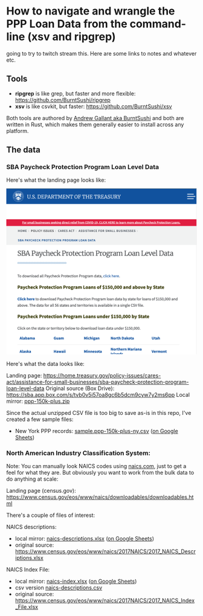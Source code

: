 # How to navigate and wrangle the PPP Loan Data from the command-line (xsv and ripgrep)

going to try to twitch stream this. Here are some links to notes and whatever etc.


## Tools

- **ripgrep** is like grep, but faster and more flexible: https://github.com/BurntSushi/ripgrep
- **xsv** is like csvkit, but faster: https://github.com/BurntSushi/xsv

Both tools are authored by [Andrew Gallant aka BurntSushi](https://github.com/BurntSushi) and both are written in Rust, which makes them generally easier to install across any platform.


## The data

### SBA Paycheck Protection Program Loan Level Data

Here's what the landing page looks like:

<a href="https://home.treasury.gov/policy-issues/cares-act/assistance-for-small-businesses/sba-paycheck-protection-program-loan-level-data"><img src="assets/images/sba-paycheck-protection-program-loan-data-landing-page.png" alt="sba-paycheck-protection-program-loan-data-landing-page.png"></a>

Here's what the data looks like:





Landing page: https://home.treasury.gov/policy-issues/cares-act/assistance-for-small-businesses/sba-paycheck-protection-program-loan-level-data
Original source (Box Drive): https://sba.app.box.com/s/tvb0v5i57oa8gc6b5dcm9cyw7y2ms6pp
Local mirror: [ppp-150k-plus.zip](data/ppp-150k-plus.zip)

Since the actual unzipped CSV file is too big to save as-is in this repo, I've created a few sample files:

- New York PPP records: [sample.ppp-150k-plus-ny.csv](data/sample.ppp-150k-plus-ny.csv) ([on Google Sheets](https://docs.google.com/spreadsheets/d/1FaAuS4KfSCFKUW14M1EGf3WDWyb1qsPfFhybDHPzNrs/edit?usp=sharing))




### North American Industry Classification System:

Note: You can manually look NAICS codes using [naics.com](https://www.naics.com/search/), just to get a feel for what they are. But obviously you want to work from the bulk data to do anything at scale:

Landing page (census.gov): https://www.census.gov/eos/www/naics/downloadables/downloadables.html

There's a couple of files of interest:

NAICS descriptions:
- local mirror: [naics-descriptions.xlsx](data/naics-descriptions.xlsx) ([on Google Sheets](https://docs.google.com/spreadsheets/d/1495vxQnN0Q49ysZB6jB8vYiZC2TnR-t5Ph4-IAELzBg/edit#gid=1079796598))
- original source: https://www.census.gov/eos/www/naics/2017NAICS/2017_NAICS_Descriptions.xlsx

NAICS Index File:
- local mirror: [naics-index.xlsx](data/naics-index.xlsx) ([on Google Sheets](https://docs.google.com/spreadsheets/d/1ZUB3Ez5yjIiyP2kQegXKhqAHnzPczM7OjbSAomWY0EM/edit#gid=2120197161))
- csv version [naics-descriptions.csv](data/naics-descriptions.csv)
- original source: https://www.census.gov/eos/www/naics/2017NAICS/2017_NAICS_Index_File.xlsx
